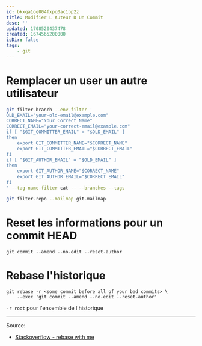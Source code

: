 ```yaml
---
id: bkxga1oq004fxpq0ac1bp2z
title: Modifier L Auteur D Un Commit
desc: ''
updated: 1708520437478
created: 1674565200000
isDir: false
tags:
    - git
---
```


# Remplacer un user un autre utilisateur

```bash
git filter-branch --env-filter '
OLD_EMAIL="your-old-email@example.com"
CORRECT_NAME="Your Correct Name"
CORRECT_EMAIL="your-correct-email@example.com"
if [ "$GIT_COMMITTER_EMAIL" = "$OLD_EMAIL" ]
then
    export GIT_COMMITTER_NAME="$CORRECT_NAME"
    export GIT_COMMITTER_EMAIL="$CORRECT_EMAIL"
fi
if [ "$GIT_AUTHOR_EMAIL" = "$OLD_EMAIL" ]
then
    export GIT_AUTHOR_NAME="$CORRECT_NAME"
    export GIT_AUTHOR_EMAIL="$CORRECT_EMAIL"
fi
' --tag-name-filter cat -- --branches --tags

git filter-repo --mailmap git-mailmap
```
# Reset les informations pour un commit HEAD

``` Shell
git commit --amend --no-edit --reset-author
```

# Rebase l'historique 

```Shell
git rebase -r <some commit before all of your bad commits> \
    --exec 'git commit --amend --no-edit --reset-author'
```

`-r root` pour l'ensemble de l'historique 

---

Source:
- [Stackoverflow - rebase with me](https://stackoverflow.com/a/1320317)
